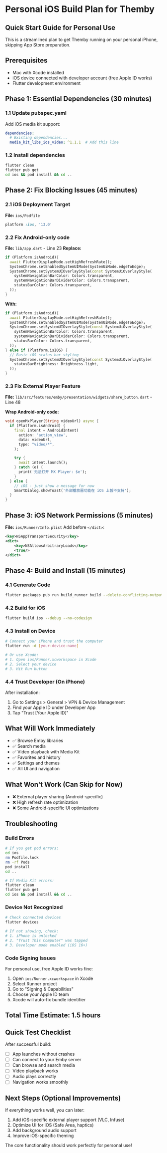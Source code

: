 # Personal iOS Build Plan for Themby

## Quick Start Guide for Personal Use

This is a streamlined plan to get Themby running on your personal iPhone, skipping App Store preparation.

## Prerequisites
- Mac with Xcode installed
- iOS device connected with developer account (free Apple ID works)
- Flutter development environment

## Phase 1: Essential Dependencies (30 minutes)

### 1.1 Update pubspec.yaml
Add iOS media kit support:
```yaml
dependencies:
  # Existing dependencies...
  media_kit_libs_ios_video: ^1.1.1  # Add this line
```

### 1.2 Install dependencies
```bash
flutter clean
flutter pub get
cd ios && pod install && cd ..
```

## Phase 2: Fix Blocking Issues (45 minutes)

### 2.1 iOS Deployment Target
**File:** `ios/Podfile`
```ruby
platform :ios, '13.0'
```

### 2.2 Fix Android-only code
**File:** `lib/app.dart` - Line 23
**Replace:**
```dart
if (Platform.isAndroid){
  await FlutterDisplayMode.setHighRefreshRate();
  SystemChrome.setEnabledSystemUIMode(SystemUiMode.edgeToEdge);
  SystemChrome.setSystemUIOverlayStyle(const SystemUiOverlayStyle(
    systemNavigationBarColor: Colors.transparent,
    systemNavigationBarDividerColor: Colors.transparent,
    statusBarColor: Colors.transparent,
  ));
}
```

**With:**
```dart
if (Platform.isAndroid){
  await FlutterDisplayMode.setHighRefreshRate();
  SystemChrome.setEnabledSystemUIMode(SystemUiMode.edgeToEdge);
  SystemChrome.setSystemUIOverlayStyle(const SystemUiOverlayStyle(
    systemNavigationBarColor: Colors.transparent,
    systemNavigationBarDividerColor: Colors.transparent,
    statusBarColor: Colors.transparent,
  ));
} else if (Platform.isIOS) {
  // Basic iOS status bar styling
  SystemChrome.setSystemUIOverlayStyle(const SystemUiOverlayStyle(
    statusBarBrightness: Brightness.light,
  ));
}
```

### 2.3 Fix External Player Feature
**File:** `lib/src/features/emby/presentation/widgets/share_button.dart` - Line 48

**Wrap Android-only code:**
```dart
void openMxPlayer(String videoUrl) async {
  if (Platform.isAndroid) {
    final intent = AndroidIntent(
      action: 'action_view',
      data: videoUrl,
      type: "video/*",
    );

    try {
      await intent.launch();
    } catch (e) {
      print('无法打开 MX Player: $e');
    }
  } else {
    // iOS - just show a message for now
    SmartDialog.showToast('外部播放器功能在 iOS 上暂不支持');
  }
}
```

## Phase 3: iOS Network Permissions (5 minutes)

**File:** `ios/Runner/Info.plist`
Add before `</dict>`:
```xml
<key>NSAppTransportSecurity</key>
<dict>
    <key>NSAllowsArbitraryLoads</key>
    <true/>
</dict>
```

## Phase 4: Build and Install (15 minutes)

### 4.1 Generate Code
```bash
flutter packages pub run build_runner build --delete-conflicting-outputs
```

### 4.2 Build for iOS
```bash
flutter build ios --debug --no-codesign
```

### 4.3 Install on Device
```bash
# Connect your iPhone and trust the computer
flutter run -d [your-device-name]

# Or use Xcode:
# 1. Open ios/Runner.xcworkspace in Xcode
# 2. Select your device
# 3. Hit Run button
```

### 4.4 Trust Developer (On iPhone)
After installation:
1. Go to Settings > General > VPN & Device Management
2. Find your Apple ID under Developer App
3. Tap "Trust [Your Apple ID]"

## What Will Work Immediately
- ✅ Browse Emby libraries
- ✅ Search media
- ✅ Video playback with Media Kit
- ✅ Favorites and history
- ✅ Settings and themes
- ✅ All UI and navigation

## What Won't Work (Can Skip for Now)
- ❌ External player sharing (Android-specific)
- ❌ High refresh rate optimization
- ❌ Some Android-specific UI optimizations

## Troubleshooting

### Build Errors
```bash
# If you get pod errors:
cd ios
rm Podfile.lock
rm -rf Pods
pod install
cd ..

# If Media Kit errors:
flutter clean
flutter pub get
cd ios && pod install && cd ..
```

### Device Not Recognized
```bash
# Check connected devices
flutter devices

# If not showing, check:
# 1. iPhone is unlocked
# 2. "Trust This Computer" was tapped
# 3. Developer mode enabled (iOS 16+)
```

### Code Signing Issues
For personal use, free Apple ID works fine:
1. Open `ios/Runner.xcworkspace` in Xcode
2. Select Runner project
3. Go to "Signing & Capabilities"
4. Choose your Apple ID team
5. Xcode will auto-fix bundle identifier

## Total Time Estimate: 1.5 hours

## Quick Test Checklist
After successful build:
- [ ] App launches without crashes
- [ ] Can connect to your Emby server
- [ ] Can browse and search media
- [ ] Video playback works
- [ ] Audio plays correctly
- [ ] Navigation works smoothly

## Next Steps (Optional Improvements)
If everything works well, you can later:
1. Add iOS-specific external player support (VLC, Infuse)
2. Optimize UI for iOS (Safe Area, haptics)
3. Add background audio support
4. Improve iOS-specific theming

The core functionality should work perfectly for personal use!